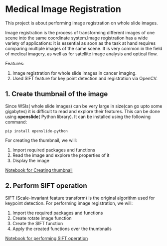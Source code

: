 # Medical Image Registration

<p>This project is about performing image registration on whole slide images.
  
Image registration is the process of transforming different images of one scene into the same coordinate system.Image registration has a wide variety of applications: it is essential as soon as the task at hand requires comparing multiple images of the same scene. It is very common in the field of medical imagery, as well as for satellite image analysis and optical flow.</p>
<p> Features:
  <ol>
  <li>Image registration for whole slide images in cancer imaging.</li>
  <li>Used SIFT feature for key point detection and registration via OpenCV.</li>
</ol>
</p>



## 1. Create thumbnail of the image
<p>Since WSIs( whole slide images) can be very large in size(can go upto some gigabytes) it is difficult to read and explore their features. This can be done using <strong>openslide</strong>( Python library).
It can be installed using the following command:</p>

`pip install openslide-python`

<p>For creating the thumbnail, we will: 
<ol><li> Import required packages and functions
<li> Read the image and explore the properties of it
<li> Display the image 
</ol></p>
 <a href="https://github.com/vipul818/Medical_Image_Registration/blob/main/create_thumbnail.ipynb">Notebook for Creating thumbnail</a>


## 2. Perform SIFT operation
<p>SIFT (Scale-invariant feature transform) is the original algorithm used for keypoint detection.
For performing image registration, we will:
<ol><li> Import the required packages and functions
<li> Create rotate image function
<li> Create the SIFT function
<li> Apply the created functions over the thumbnails
</ol>
</p>
<a href="https://github.com/vipul818/Medical_Image_Registration/blob/main/Image_Registration.ipynb">Notebook for performing SIFT operation</a>
